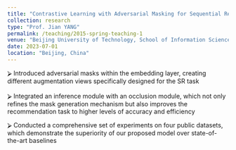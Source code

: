 ```yaml
---
title: "Contrastive Learning with Adversarial Masking for Sequential Recommendation"
collection: research
type: "Prof. Jian YANG"
permalink: /teaching/2015-spring-teaching-1
venue: "Beijing University of Technology, School of Information Science and Technology"
date: 2023-07-01
location: "Beijing, China"
---
```


⮚	Introduced adversarial masks within the embedding layer, creating different augmentation views specifically designed for the SR task  <br />                      
⮚	Integrated an inference module with an occlusion module, which not only refines the mask generation mechanism but also improves the recommendation task to higher levels of accuracy and efficiency <br />                                   
                                                            
⮚	Conducted a comprehensive set of experiments on four public datasets, which demonstrate the superiority of our proposed model over state-of-the-art baselines

